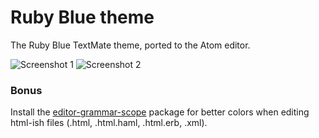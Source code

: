 # Ruby Blue theme

The Ruby Blue TextMate theme, ported to the Atom editor.

![Screenshot 1](https://dl.dropboxusercontent.com/u/4047879/Atom/screenshot-1.png)
![Screenshot 2](https://dl.dropboxusercontent.com/u/4047879/Atom/screenshot-2.png)

### Bonus

Install the [editor-grammar-scope](https://atom.io/packages/editor-grammar-scope) package for better colors when editing html-ish files (.html, .html.haml, .html.erb, .xml).
